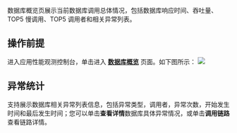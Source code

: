数据库概览页展示当前数据库调用总体情况，包括数据库响应时间、吞吐量、TOP5 慢调用、TOP5 调用者和相关异常列表。

## 操作前提

进入应用性能观测控制台，单击进入 [**数据库概览**](https://console.cloud.tencent.com/apm/monitor/database) 页面。如下图所示：
![](https://main.qcloudimg.com/raw/a4b7bf73d8b9c4e1dc74d15924c3690d.png)

## 异常统计
支持展示数据库相关异常列表信息，包括异常类型，调用者，异常次数，开始发生时间和最后发生时间；您可以单击**查看详情**数据库具体异常情况，或单击**调用链路**查看链路详情。
